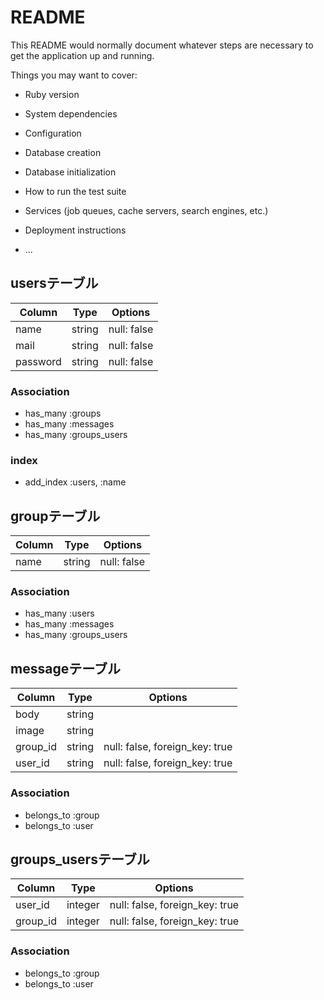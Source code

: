 # README

This README would normally document whatever steps are necessary to get the
application up and running.

Things you may want to cover:

* Ruby version

* System dependencies

* Configuration

* Database creation

* Database initialization

* How to run the test suite

* Services (job queues, cache servers, search engines, etc.)

* Deployment instructions

* ...

## usersテーブル

|Column|Type|Options|
|------|----|-------|
|name|string|null: false|
|mail|string|null: false|
|password|string|null: false|

### Association
- has_many :groups
- has_many :messages
- has_many :groups_users
### index
- add_index :users,  :name



## groupテーブル

|Column|Type|Options|
|------|----|-------|
|name|string|null: false|

### Association
- has_many :users
- has_many :messages
- has_many :groups_users



## messageテーブル

|Column|Type|Options|
|------|----|-------|
|body|string||
|image|string||
|group_id|string|null: false, foreign_key: true|
|user_id|string|null: false, foreign_key: true|

### Association
- belongs_to :group
- belongs_to :user



## groups_usersテーブル

|Column|Type|Options|
|------|----|-------|
|user_id|integer|null: false, foreign_key: true|
|group_id|integer|null: false, foreign_key: true|

### Association
- belongs_to :group
- belongs_to :user
